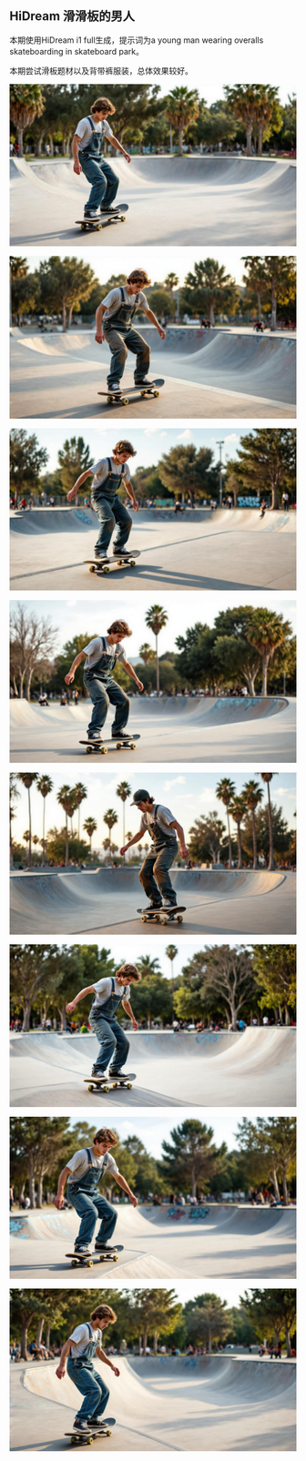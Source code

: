 ## HiDream 滑滑板的男人

本期使用HiDream i1 full生成，提示词为a young man wearing overalls skateboarding in skateboard park。

本期尝试滑板题材以及背带裤服装，总体效果较好。

![ComfyUI_00011_.jpg](https://github.com/Willian7004/media-blog/blob/main/files/202505/2025051702/ComfyUI_00011_.jpg?raw=true)

![ComfyUI_00012_.jpg](https://github.com/Willian7004/media-blog/blob/main/files/202505/2025051702/ComfyUI_00012_.jpg?raw=true)

![ComfyUI_00013_.jpg](https://github.com/Willian7004/media-blog/blob/main/files/202505/2025051702/ComfyUI_00013_.jpg?raw=true)

![ComfyUI_00014_.jpg](https://github.com/Willian7004/media-blog/blob/main/files/202505/2025051702/ComfyUI_00014_.jpg?raw=true)

![ComfyUI_00016_.jpg](https://github.com/Willian7004/media-blog/blob/main/files/202505/2025051702/ComfyUI_00016_.jpg?raw=true)

![ComfyUI_00017_.jpg](https://github.com/Willian7004/media-blog/blob/main/files/202505/2025051702/ComfyUI_00017_.jpg?raw=true)

![ComfyUI_00019_.jpg](https://github.com/Willian7004/media-blog/blob/main/files/202505/2025051702/ComfyUI_00019_.jpg?raw=true)

![ComfyUI_00020_.jpg](https://github.com/Willian7004/media-blog/blob/main/files/202505/2025051702/ComfyUI_00020_.jpg?raw=true)